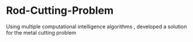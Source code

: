 # Rod-Cutting-Problem
Using multiple computational intelligence algorithms , developed a solution for the metal cutting problem
